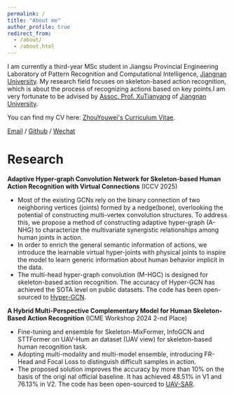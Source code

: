 ```yaml
---
permalink: /
title: "About me"
author_profile: true
redirect_from: 
  - /about/
  - /about.html
---
```

I am currently a third-year MSc student in Jiangsu Provincial Engineering Laboratory of Pattern Recognition and Computational Intelligence, [Jiangnan University](https://www.jiangnan.edu.cn/). My research field focuses on skeleton-based action recognition, which is about the process of recognizing actions based on key points.I am very fortunate to be advised by [Assoc. Prof. XuTianyang](https://xu-tianyang.github.io/) of [Jiangnan University](https://www.jiangnan.edu.cn/).

You can find my CV here: [ZhouYouwei's Curriculum Vitae](../assets/Curriculum_Vitae.pdf).

[Email](1805063546@qq.com) / [Github](https://github.com/6UOOON9) / [Wechat](../images/wechat.jpg)


Research
======
**Adaptive Hyper-graph Convolution Network for Skeleton-based Human Action Recognition with Virtual Connections** (ICCV 2025)

- Most of the existing GCNs rely on the binary connection of two neighboring vertices (joints) formed by a nedge(bone), overlooking the potential of constructing multi-vertex convolution structures. To address this, we propose a method of constructing adaptive hyper-graph (A-NHG) to characterize the multivariate synergistic relationships among human joints in action.
- In order to enrich the general semantic information of actions, we introduce the learnable virtual hyper-joints with physical joints to inspire the model to learn generic information about human behavior implicit in the data.
- The multi-head hyper-graph convolution (M-HGC) is designed for skeleton-based action recognition. The accuracy of Hyper-GCN has achieved the SOTA level on public datasets. The code has been open-sourced to [Hyper-GCN](https://github.com/6UOOON9/Hyper-GCN).

**A Hybrid Multi-Perspective Complementary Model for Human Skeleton-Based Action Recognition** (ICME Workshop 2024 2-nd Place)

- Fine-tuning and ensemble for Skeleton-MixFormer, InfoGCN and STTFormer on UAV-Hum an dataset (UAV view) for skeleton-based human recognition task.
- Adopting multi-modality and multi-model ensemble, introducing FR-Head and Focal Loss to distinguish difficult samples in action.
- The proposed solution improves the accuracy by more than 10% on the basis of the origi nal official baseline. It has achieved 48.51% in V1 and 76.13% in V2. The code has been open-sourced to [UAV-SAR](https://github.com/happylinze/UAV-SAR).


